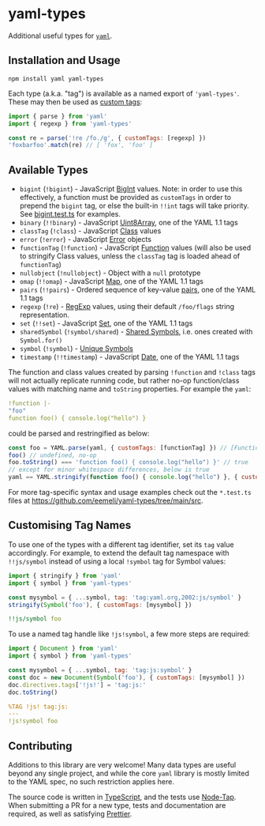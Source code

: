 # yaml-types

Additional useful types for [`yaml`](https://github.com/eemeli/yaml).

## Installation and Usage

```
npm install yaml yaml-types
```

Each type (a.k.a. "tag") is available as a named export of `'yaml-types'`.
These may then be used as [custom tags](https://eemeli.org/yaml/#writing-custom-tags):

```js
import { parse } from 'yaml'
import { regexp } from 'yaml-types'

const re = parse('!re /fo./g', { customTags: [regexp] })
'foxbarfoo'.match(re) // [ 'fox', 'foo' ]
```

## Available Types

- `bigint` (`!bigint`) - JavaScript [BigInt] values.
  Note: in order to use this effectively,
  a function must be provided as `customTags` in order to prepend the `bigint` tag,
  or else the built-in `!!int` tags will take priority.
  See [bigint.test.ts](./src/bigint.test.ts) for examples.
- `binary` (`!!binary`) - JavaScript [Uint8Array], one of the YAML 1.1 tags
- `classTag` (`!class`) - JavaScript [Class] values
- `error` (`!error`) - JavaScript [Error] objects
- `functionTag` (`!function`) - JavaScript [Function] values
  (will also be used to stringify Class values,
  unless the `classTag` tag is loaded ahead of `functionTag`)
- `nullobject` (`!nullobject`) - Object with a `null` prototype
- `omap` (`!!omap`) - JavaScript [Map], one of the YAML 1.1 tags
- `pairs` (`!!pairs`) - Ordered sequence of key-value [pairs], one of the YAML 1.1 tags
- `regexp` (`!re`) - [RegExp] values,
  using their default `/foo/flags` string representation.
- `set` (`!!set`) - JavaScript [Set], one of the YAML 1.1 tags
- `sharedSymbol` (`!symbol/shared`) - [Shared Symbols],
  i.e. ones created with `Symbol.for()`
- `symbol` (`!symbol`) - [Unique Symbols]
- `timestamp` (`!!timestamp`) - JavaScript [Date], one of the YAML 1.1 tags

The function and class values created by parsing `!function` and
`!class` tags will not actually replicate running code, but
rather no-op function/class values with matching name and
`toString` properties. For example the `yaml`:
```yaml
!function |-
"foo"
function foo() { console.log("hello") }
```
could be parsed and restringified as below:
```js
const foo = YAML.parse(yaml, { customTags: [functionTag] }) // [Function: foo] { toString: [Function (anonymous)] }
foo() // undefined, no-op
foo.toString() === 'function foo() { console.log("hello") }' // true
// except for minor whitespace differences, below is true
yaml == YAML.stringify(function foo() { console.log("hello") }, { customTags: [functionTag] })
```

For more tag-specific syntax and usage examples check out the `*.test.ts` files at https://github.com/eemeli/yaml-types/tree/main/src.


[BigInt]: https://developer.mozilla.org/en-US/docs/Web/JavaScript/Reference/Global_Objects/BigInt
[Class]: https://developer.mozilla.org/en-US/docs/Web/JavaScript/Reference/Classes
[Date]: https://developer.mozilla.org/en-US/docs/Web/JavaScript/Reference/Global_Objects/Date
[Error]: https://developer.mozilla.org/en-US/docs/Web/JavaScript/Reference/Global_Objects/Error
[Function]: https://developer.mozilla.org/en-US/docs/Web/JavaScript/Reference/Functions
[Map]: https://developer.mozilla.org/en-US/docs/Web/JavaScript/Reference/Global_Objects/Map
[RegExp]: https://developer.mozilla.org/en-US/docs/Web/JavaScript/Guide/Regular_expressions
[Set]: https://developer.mozilla.org/en-US/docs/Web/JavaScript/Reference/Global_Objects/Set
[Shared Symbols]: https://developer.mozilla.org/en-US/docs/Web/JavaScript/Reference/Global_Objects/Symbol#shared_symbols_in_the_global_symbol_registry
[Uint8Array]: https://developer.mozilla.org/en-US/docs/Web/JavaScript/Reference/Global_Objects/Uint8Array
[Unique Symbols]: https://developer.mozilla.org/en-US/docs/Web/JavaScript/Reference/Global_Objects/Symbol
[pairs]: https://yaml.org/type/pairs.html

## Customising Tag Names

To use one of the types with a different tag identifier, set its `tag` value accordingly.
For example, to extend the default tag namespace with `!!js/symbol`
instead of using a local `!symbol` tag for Symbol values:

```js
import { stringify } from 'yaml'
import { symbol } from 'yaml-types'

const mysymbol = { ...symbol, tag: 'tag:yaml.org,2002:js/symbol' }
stringify(Symbol('foo'), { customTags: [mysymbol] })
```

```yaml
!!js/symbol foo
```

To use a named tag handle like `!js!symbol`, a few more steps are required:

```js
import { Document } from 'yaml'
import { symbol } from 'yaml-types'

const mysymbol = { ...symbol, tag: 'tag:js:symbol' }
const doc = new Document(Symbol('foo'), { customTags: [mysymbol] })
doc.directives.tags['!js!'] = 'tag:js:'
doc.toString()
```

```yaml
%TAG !js! tag:js:
---
!js!symbol foo
```

## Contributing

Additions to this library are very welcome!
Many data types are useful beyond any single project,
and while the core `yaml` library is mostly limited to the YAML spec,
no such restriction applies here.

The source code is written in [TypeScript], and the tests use [Node-Tap].
When submitting a PR for a new type, tests and documentation are required,
as well as satisfying [Prettier].

[TypeScript]: https://www.typescriptlang.org/
[Node-Tap]: https://node-tap.org/
[Prettier]: https://prettier.io/

